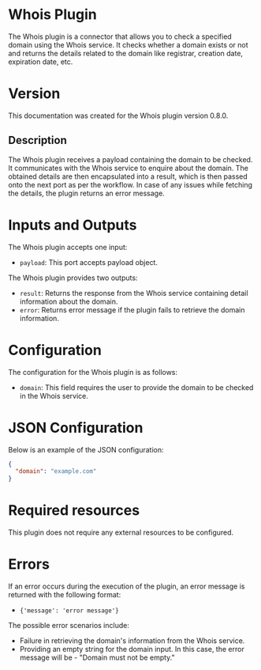 # Whois Plugin

The Whois plugin is a connector that allows you to check a specified domain using the Whois service. It checks whether a domain exists or not and returns the details related to the domain like registrar, creation date, expiration date, etc.

# Version

This documentation was created for the Whois plugin version 0.8.0.

## Description

The Whois plugin receives a payload containing the domain to be checked. It communicates with the Whois service to enquire about the domain. The obtained details are then encapsulated into a result, which is then passed onto the next port as per the workflow. In case of any issues while fetching the details, the plugin returns an error message. 

# Inputs and Outputs

The Whois plugin accepts one input:
- `payload`: This port accepts payload object.

The Whois plugin provides two outputs:
- `result`: Returns the response from the Whois service containing detail information about the domain.
- `error`: Returns error message if the plugin fails to retrieve the domain information.

# Configuration

The configuration for the Whois plugin is as follows:
- `domain`: This field requires the user to provide the domain to be checked in the Whois service. 

# JSON Configuration

Below is an example of the JSON configuration:

```json
{
  "domain": "example.com"
}
```

# Required resources

This plugin does not require any external resources to be configured.

# Errors

If an error occurs during the execution of the plugin, an error message is returned with the following format: 
- `{'message': 'error message'}`

The possible error scenarios include:
- Failure in retrieving the domain's information from the Whois service.
- Providing an empty string for the domain input. In this case, the error message will be - "Domain must not be empty."